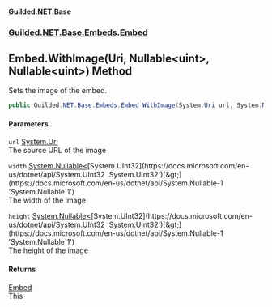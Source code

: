 #### [Guilded.NET.Base](Guilded_NET_Base.md 'Guilded.NET.Base')
### [Guilded.NET.Base.Embeds](Guilded_NET_Base.md#Guilded_NET_Base_Embeds 'Guilded.NET.Base.Embeds').[Embed](Embed.md 'Guilded.NET.Base.Embeds.Embed')
## Embed.WithImage(Uri, Nullable&lt;uint&gt;, Nullable&lt;uint&gt;) Method
Sets the image of the embed.  
```csharp
public Guilded.NET.Base.Embeds.Embed WithImage(System.Uri url, System.Nullable<uint> width=null, System.Nullable<uint> height=null);
```
#### Parameters
<a name='Guilded_NET_Base_Embeds_Embed_WithImage(System_Uri_System_Nullable_uint__System_Nullable_uint_)_url'></a>
`url` [System.Uri](https://docs.microsoft.com/en-us/dotnet/api/System.Uri 'System.Uri')  
The source URL of the image
  
<a name='Guilded_NET_Base_Embeds_Embed_WithImage(System_Uri_System_Nullable_uint__System_Nullable_uint_)_width'></a>
`width` [System.Nullable&lt;](https://docs.microsoft.com/en-us/dotnet/api/System.Nullable-1 'System.Nullable`1')[System.UInt32](https://docs.microsoft.com/en-us/dotnet/api/System.UInt32 'System.UInt32')[&gt;](https://docs.microsoft.com/en-us/dotnet/api/System.Nullable-1 'System.Nullable`1')  
The width of the image
  
<a name='Guilded_NET_Base_Embeds_Embed_WithImage(System_Uri_System_Nullable_uint__System_Nullable_uint_)_height'></a>
`height` [System.Nullable&lt;](https://docs.microsoft.com/en-us/dotnet/api/System.Nullable-1 'System.Nullable`1')[System.UInt32](https://docs.microsoft.com/en-us/dotnet/api/System.UInt32 'System.UInt32')[&gt;](https://docs.microsoft.com/en-us/dotnet/api/System.Nullable-1 'System.Nullable`1')  
The height of the image
  
#### Returns
[Embed](Embed.md 'Guilded.NET.Base.Embeds.Embed')  
This
